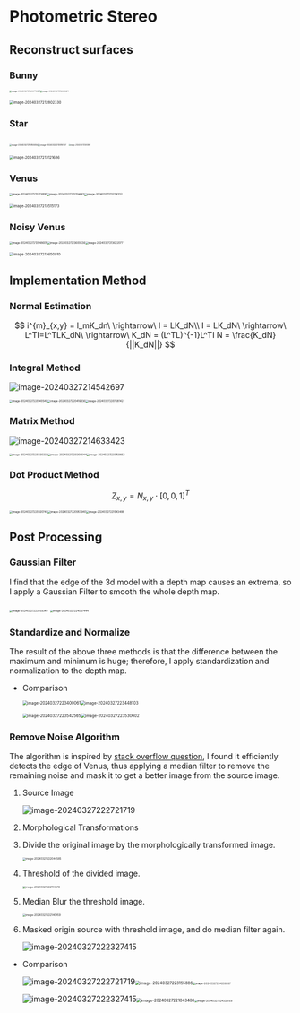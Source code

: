 # Photometric Stereo

## Reconstruct surfaces

### Bunny

<img src="../../../../../AppData/Roaming/Typora/typora-user-images/image-20240327212457759.png" alt="image-20240327212457759" style="zoom: 25%;" /><img src="../../../../../AppData/Roaming/Typora/typora-user-images/image-20240327212527342.png" style="zoom: 25%;" /><img src="../../../../../AppData/Roaming/Typora/typora-user-images/image-20240327212622421.png" alt="image-20240327212622421" style="zoom:25%;" />

<img src="../../../../../AppData/Roaming/Typora/typora-user-images/image-20240327212802330.png" alt="image-20240327212802330" style="zoom: 45%;" />

### Star

<img src="../../../../../AppData/Roaming/Typora/typora-user-images/image-20240327212855054.png" alt="image-20240327212855054" style="zoom:25%;" /><img src="../../../../../AppData/Roaming/Typora/typora-user-images/image-20240327213016757.png" alt="image-20240327213016757" style="zoom:25%;" /> <img src="../../../../../AppData/Roaming/Typora/typora-user-images/image-20240327212935911.png" alt="image-20240327212935911" style="zoom: 20%;" />

<img src="../../../../../AppData/Roaming/Typora/typora-user-images/image-20240327213121686.png" alt="image-20240327213121686" style="zoom:45%;" />

### Venus

<img src="../../../../../AppData/Roaming/Typora/typora-user-images/image-20240327213213890.png" alt="image-20240327213213890" style="zoom:33%;" /><img src="../../../../../AppData/Roaming/Typora/typora-user-images/image-20240327213314443.png" alt="image-20240327213314443" style="zoom:33%;" /><img src="../../../../../AppData/Roaming/Typora/typora-user-images/image-20240327213234332.png" alt="image-20240327213234332" style="zoom:33%;" />

<img src="../../../../../AppData/Roaming/Typora/typora-user-images/image-20240327213515173.png" alt="image-20240327213515173" style="zoom:45%;" />

### Noisy Venus

<img src="../../../../../AppData/Roaming/Typora/typora-user-images/image-20240327213548605.png" alt="image-20240327213548605" style="zoom:33%;" /><img src="../../../../../AppData/Roaming/Typora/typora-user-images/image-20240327213600636.png" alt="image-20240327213600636" style="zoom:33%;" /><img src="../../../../../AppData/Roaming/Typora/typora-user-images/image-20240327213622077.png" alt="image-20240327213622077" style="zoom:33%;" />

<img src="../../../../../AppData/Roaming/Typora/typora-user-images/image-20240327213650910.png" alt="image-20240327213650910" style="zoom:45%;" />

## Implementation Method

### Normal Estimation

$$
i^{m}_{x,y} = l_mK_dn\ \rightarrow\ I = LK_dN\\
I = LK_dN\ \rightarrow\ L^TI=L^TLK_dN\ \rightarrow\ K_dN = (L^TL)^{-1}L^TI
N = \frac{K_dN}{||K_dN||}
$$

### Integral Method

<img src="../../../../../AppData/Roaming/Typora/typora-user-images/image-20240327214542697.png" alt="image-20240327214542697" style="zoom:100%;" />

<img src="../../../../../AppData/Roaming/Typora/typora-user-images/image-20240327220140540.png" alt="image-20240327220140540" style="zoom:33%;" /><img src="../../../../../AppData/Roaming/Typora/typora-user-images/image-20240327220416836.png" alt="image-20240327220416836" style="zoom:33%;" /><img src="../../../../../AppData/Roaming/Typora/typora-user-images/image-20240327220728142.png" alt="image-20240327220728142" style="zoom:33%;" />

### Matrix Method

![image-20240327214633423](../../../../../AppData/Roaming/Typora/typora-user-images/image-20240327214633423.png)

<img src="../../../../../AppData/Roaming/Typora/typora-user-images/image-20240327220330333.png" alt="image-20240327220330333" style="zoom:33%;" /><img src="../../../../../AppData/Roaming/Typora/typora-user-images/image-20240327220300044.png" alt="image-20240327220300044" style="zoom:33%;" /><img src="../../../../../AppData/Roaming/Typora/typora-user-images/image-20240327220759852.png" alt="image-20240327220759852" style="zoom:33%;" />

### Dot Product Method

$$
Z_{x,y} = N_{x,y}\cdot [0,0,1]^T
$$

<img src="../../../../../AppData/Roaming/Typora/typora-user-images/image-20240327220920740.png" alt="image-20240327220920740" style="zoom:33%;" /><img src="../../../../../AppData/Roaming/Typora/typora-user-images/image-20240327220957940.png" alt="image-20240327220957940" style="zoom:33%;" /><img src="../../../../../AppData/Roaming/Typora/typora-user-images/image-20240327221043488.png" alt="image-20240327221043488" style="zoom:33%;" />

## Post Processing

### Gaussian Filter

I find that the edge of the 3d model with a depth map causes an extrema, so I apply a Gaussian Filter to smooth the whole depth map.

 <img src="../../../../../AppData/Roaming/Typora/typora-user-images/image-20240327223959340.png" alt="image-20240327223959340" style="zoom:33%;" /> <img src="../../../../../AppData/Roaming/Typora/typora-user-images/image-20240327224037444.png" alt="image-20240327224037444" style="zoom:33%;" />

### Standardize and Normalize

The result of the above three methods is that the difference between the maximum and minimum is huge; therefore, I apply standardization and normalization to the depth map.

+ Comparison

  <img src="../../../../../AppData/Roaming/Typora/typora-user-images/image-20240327223400061.png" alt="image-20240327223400061" style="zoom:50%;" /><img src="../../../../../AppData/Roaming/Typora/typora-user-images/image-20240327223448103.png" alt="image-20240327223448103" style="zoom:50%;" />

  <img src="../../../../../AppData/Roaming/Typora/typora-user-images/image-20240327223542565.png" alt="image-20240327223542565" style="zoom:50%;" /><img src="../../../../../AppData/Roaming/Typora/typora-user-images/image-20240327223530602.png" alt="image-20240327223530602" style="zoom:50%;" />

### Remove Noise Algorithm

The algorithm is inspired by [stack overflow question](https://stackoverflow.com/questions/62042172/how-to-remove-noise-in-image-opencv-python), I found it efficiently detects the edge of Venus, thus applying a median filter to remove the remaining noise and mask it to get a better image from the source image.

1. Source Image

   ![image-20240327222721719](../../../../../AppData/Roaming/Typora/typora-user-images/image-20240327222721719.png)

2. Morphological Transformations

2. Divide the original image by the morphologically transformed image.

   <img src="../../../../../AppData/Roaming/Typora/typora-user-images/image-20240327222044585.png" alt="image-20240327222044585" style="zoom:33%;" />

3. Threshold of the divided image.

   <img src="../../../../../AppData/Roaming/Typora/typora-user-images/image-20240327222114872.png" alt="image-20240327222114872" style="zoom:33%;" />

4. Median Blur the threshold image.

   <img src="../../../../../AppData/Roaming/Typora/typora-user-images/image-20240327222140459.png" alt="image-20240327222140459" style="zoom:33%;" />

5. Masked origin source with threshold image, and do median filter again.

   ![image-20240327222327415](../../../../../AppData/Roaming/Typora/typora-user-images/image-20240327222327415.png)

+ Comparison

  ![image-20240327222721719](../../../../../AppData/Roaming/Typora/typora-user-images/image-20240327222721719.png)<img src="../../../../../AppData/Roaming/Typora/typora-user-images/image-20240327223155886.png" alt="image-20240327223155886" style="zoom:50%;" /><img src="../../../../../AppData/Roaming/Typora/typora-user-images/image-20240327224259997.png" alt="image-20240327224259997" style="zoom:33%;" />

  ![image-20240327222327415](../../../../../AppData/Roaming/Typora/typora-user-images/image-20240327222327415.png)<img src="../../../../../AppData/Roaming/Typora/typora-user-images/image-20240327221043488.png" alt="image-20240327221043488" style="zoom:50%;" /><img src="../../../../../AppData/Roaming/Typora/typora-user-images/image-20240327224328159.png" alt="image-20240327224328159" style="zoom: 33%;" />

